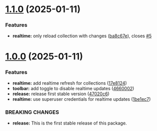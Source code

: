 # [1.1.0](https://github.com/pawcoding/astro-integration-pocketbase/compare/v1.0.0...v1.1.0) (2025-01-11)


### Features

* **realtime:** only reload collection with changes ([ba8c67e](https://github.com/pawcoding/astro-integration-pocketbase/commit/ba8c67e94eb03633e364205b75f7f3d85796e57b)), closes [#5](https://github.com/pawcoding/astro-integration-pocketbase/issues/5)

# [1.0.0](https://github.com/pawcoding/astro-integration-pocketbase/compare/v0.2.0...v1.0.0) (2025-01-11)


### Features

* **realtime:** add realtime refresh for collections ([17e8124](https://github.com/pawcoding/astro-integration-pocketbase/commit/17e81244c07747077226f8c673c63f4e6a8ea402))
* **toolbar:** add toggle to disable realtime updates ([4660002](https://github.com/pawcoding/astro-integration-pocketbase/commit/466000247d0a89dec0d80be7057a49ec1eab073b))
* **release:** release first stable version ([47020c6](https://github.com/pawcoding/astro-integration-pocketbase/commit/47020c69e6585a611e68ba3f1c60b2c203fc2e0f))
* **realtime:** use superuser credentials for realtime updates ([1be1ec7](https://github.com/pawcoding/astro-integration-pocketbase/commit/1be1ec7fc85c90a8ab20dc7851ffc3d76f7d7e60))


### BREAKING CHANGES

* **release:** This is the first stable release of this package.
